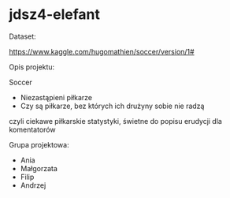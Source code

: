 # jdsz4-elefant

Dataset:

https://www.kaggle.com/hugomathien/soccer/version/1#


Opis projektu:

Soccer 

- Niezastąpieni piłkarze 
- Czy są piłkarze, bez których ich drużyny sobie nie radzą 

czyli ciekawe piłkarskie statystyki, świetne do popisu erudycji dla komentatorów


Grupa projektowa:
- Ania
- Małgorzata
- Filip
- Andrzej
